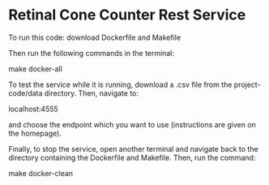 # Retinal Cone Counter Rest Service

To run this code:
download Dockerfile and Makefile

Then run the following commands in the terminal:

make docker-all

To test the service while it is running, download a .csv file from the project-code/data directory. Then, navigate to:

localhost:4555

and choose the endpoint which you want to use (instructions are given on the homepage).

Finally, to stop the service, open another terminal and navigate back to the directory containing the Dockerfile and Makefile.
Then, run the command:

make docker-clean